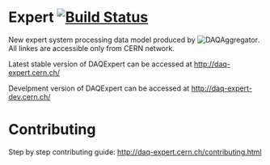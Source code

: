 # Expert [![Build Status](http://6713d71a.ngrok.io/jenkins/buildStatus/icon?job=DAQExpert&build=3)](http://6713d71a.ngrok.io/jenkins/job/DAQExpert/3/)
New expert system processing data model produced by ![DAQAggregator](https://github.com/cmsdaq/DAQAggregator). All linkes are accessible only from CERN network.

Latest stable version of DAQExpert can be accessed at http://daq-expert.cern.ch/

Develpment version of DAQExpert can be accessed at http://daq-expert-dev.cern.ch/


# Contributing

Step by step contributing guide: http://daq-expert.cern.ch/contributing.html
